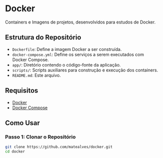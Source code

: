# Docker

Containers e Imagens de projetos, desenvolvidos para estudos de Docker.

## Estrutura do Repositório

- `Dockerfile`: Define a imagem Docker a ser construída.
- `docker-compose.yml`: Define os serviços a serem executados com Docker Compose.
- `app/`: Diretório contendo o código-fonte da aplicação.
- `scripts/`: Scripts auxiliares para construção e execução dos containers.
- `README.md`: Este arquivo.

## Requisitos

- [Docker](https://www.docker.com/get-started)
- [Docker Compose](https://docs.docker.com/compose/install/)

## Como Usar

### Passo 1: Clonar o Repositório

```sh
git clone https://github.com/matealves/docker.git
cd docker
